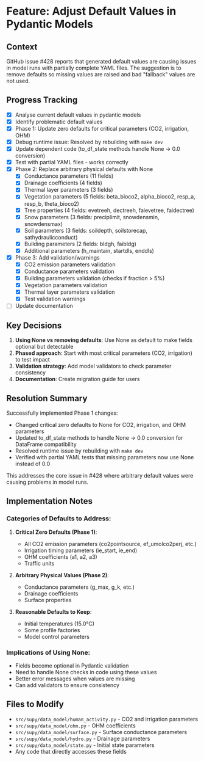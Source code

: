 # Feature: Adjust Default Values in Pydantic Models

## Context
GitHub issue #428 reports that generated default values are causing issues in model runs with partially complete YAML files. The suggestion is to remove defaults so missing values are raised and bad "fallback" values are not used.

## Progress Tracking
- [x] Analyse current default values in pydantic models
- [x] Identify problematic default values
- [x] Phase 1: Update zero defaults for critical parameters (CO2, irrigation, OHM)
- [x] Debug runtime issue: Resolved by rebuilding with `make dev`
- [x] Update dependent code (to_df_state methods handle None → 0.0 conversion)
- [x] Test with partial YAML files - works correctly
- [x] Phase 2: Replace arbitrary physical defaults with None
  - [x] Conductance parameters (11 fields)
  - [x] Drainage coefficients (4 fields)
  - [x] Thermal layer parameters (3 fields)
  - [x] Vegetation parameters (5 fields: beta_bioco2, alpha_bioco2, resp_a, resp_b, theta_bioco2)
  - [x] Tree properties (4 fields: evetreeh, dectreeh, faievetree, faidectree)
  - [x] Snow parameters (3 fields: preciplimit, snowdensmin, snowdensmax)
  - [x] Soil parameters (3 fields: soildepth, soilstorecap, sathydraulicconduct)
  - [x] Building parameters (2 fields: bldgh, faibldg)
  - [x] Additional parameters (h_maintain, startdls, enddls)
- [x] Phase 3: Add validation/warnings
  - [x] CO2 emission parameters validation
  - [x] Conductance parameters validation
  - [x] Building parameters validation (checks if fraction > 5%)
  - [x] Vegetation parameters validation
  - [x] Thermal layer parameters validation
  - [x] Test validation warnings
- [ ] Update documentation

## Key Decisions
1. **Using None vs removing defaults**: Use None as default to make fields optional but detectable
2. **Phased approach**: Start with most critical parameters (CO2, irrigation) to test impact
3. **Validation strategy**: Add model validators to check parameter consistency
4. **Documentation**: Create migration guide for users

## Resolution Summary

Successfully implemented Phase 1 changes:
- Changed critical zero defaults to None for CO2, irrigation, and OHM parameters
- Updated to_df_state methods to handle None → 0.0 conversion for DataFrame compatibility
- Resolved runtime issue by rebuilding with `make dev`
- Verified with partial YAML tests that missing parameters now use None instead of 0.0

This addresses the core issue in #428 where arbitrary default values were causing problems in model runs.

## Implementation Notes

### Categories of Defaults to Address:

1. **Critical Zero Defaults (Phase 1)**:
   - All CO2 emission parameters (co2pointsource, ef_umolco2perj, etc.)
   - Irrigation timing parameters (ie_start, ie_end)
   - OHM coefficients (a1, a2, a3)
   - Traffic units

2. **Arbitrary Physical Values (Phase 2)**:
   - Conductance parameters (g_max, g_k, etc.)
   - Drainage coefficients
   - Surface properties

3. **Reasonable Defaults to Keep**:
   - Initial temperatures (15.0°C)
   - Some profile factories
   - Model control parameters

### Implications of Using None:
- Fields become optional in Pydantic validation
- Need to handle None checks in code using these values
- Better error messages when values are missing
- Can add validators to ensure consistency

## Files to Modify
- `src/supy/data_model/human_activity.py` - CO2 and irrigation parameters
- `src/supy/data_model/ohm.py` - OHM coefficients
- `src/supy/data_model/surface.py` - Surface conductance parameters
- `src/supy/data_model/hydro.py` - Drainage parameters
- `src/supy/data_model/state.py` - Initial state parameters
- Any code that directly accesses these fields